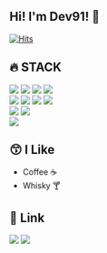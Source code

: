 ## Hi!  I'm Dev91! 👋
[![Hits](https://hits.seeyoufarm.com/api/count/incr/badge.svg?url=https%3A%2F%2Fgithub.com%2FDev-91&count_bg=%2379C83D&title_bg=%23555555&icon=&icon_color=%23E7E7E7&title=hits&edge_flat=false)](https://hits.seeyoufarm.com)

<div align=left>
  <h2>🔥 STACK</h2>
</div>
<div align=left>
  <img src="https://img.shields.io/badge/STM32-03234B?style=for-the-badge&logo=stmicroelectronics&logoColor=white">
  <img src="https://img.shields.io/badge/esp32-E7352C?style=for-the-badge&logo=espressif&logoColor=white">
  <img src="https://img.shields.io/badge/raspberry%20pi-A22846?style=for-the-badge&logo=raspberrypi&logoColor=white">
  <img src="https://img.shields.io/badge/arduino-00979D?style=for-the-badge&logo=arduino&logoColor=white">
  <br>

  <img src="https://img.shields.io/badge/html5-E34F26?style=for-the-badge&logo=html5&logoColor=white">
  <img src="https://img.shields.io/badge/css-1572B6?style=for-the-badge&logo=css&logoColor=white">
  <img src="https://img.shields.io/badge/javascript-F7DF1E?style=for-the-badge&logo=javascript&logoColor=white">
  <img src="https://img.shields.io/badge/react-61DAFB?style=for-the-badge&logo=react&logoColor=white">
  <br>

  <img src="https://img.shields.io/badge/python-3776AB?style=for-the-badge&logo=python&logoColor=white">
  <img src="https://img.shields.io/badge/fastapi-009688?style=for-the-badge&logo=fastapi&logoColor=white">
  <br>

  <img src="https://img.shields.io/badge/android-3DDC84?style=for-the-badge&logo=android&logoColor=white">
  <br>
</div>


<div align=left>
  <h2>😙 I Like</h2>
</div>
<div>
  <ul>
    <li>Coffee ☕</li>
    <li>Whisky 🍸</li>
  </ul>
</div>


<div align=left>
  <h2>🙂 Link</h2>
</div>
<div align=left>
  <a herf="https://dev91.tistory.com">
    <img src="https://img.shields.io/badge/blog-000000?style=for-the-badge&logo=tistory&logoColor=white">
  </a>
  <a herf="https://www.youtube.com/@dev91_studio">
    <img src="https://img.shields.io/badge/Youtube-FF0000?style=for-the-badge&logo=youtube&logoColor=white">
  </a>
</div>
